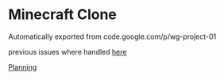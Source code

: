 # Minecraft Clone
Automatically exported from code.google.com/p/wg-project-01

previous issues where handled [here](https://github.com/Waog/wgProject01/issues)

[Planning](https://docs.google.com/document/d/1FLddQS68RvESK5g9GAYAXpZQQ7Qawt7xrnsXrGZH7Qg/edit?usp=sharing)
